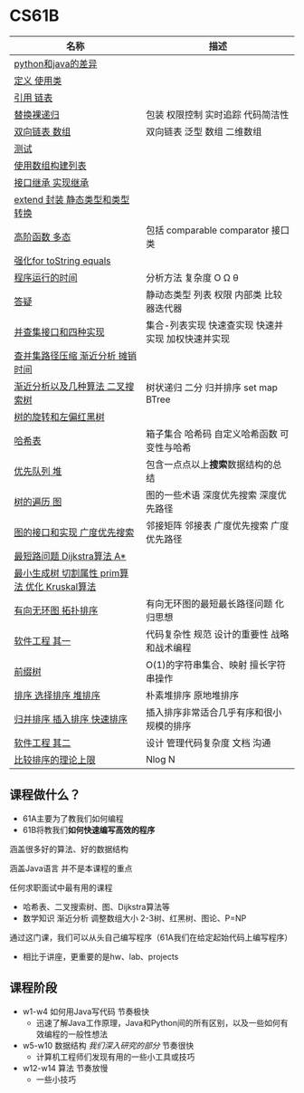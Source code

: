 # CS61B

| 名称 | 描述 |
| - | - |
| [python和java的差异](Unit1.md) | |
| [定义 使用类](Unit2.md) | |
| [引用 链表](Unit3.md) | |
| [替换裸递归](Unit4.md) | 包装 权限控制 实时追踪 代码简洁性 |
| [双向链表 数组](Unit5.md) | 双向链表 泛型 数组 二维数组 |
| [测试](Unit6.md) | |
| [使用数组构建列表](Unit7.md) | |
| [接口继承 实现继承](Unit8.md) | |
| [extend 封装 静态类型和类型转换](Unit9.md) | |
| [高阶函数 多态](Unit10.md) | 包括 comparable comparator 接口类 |
| [强化for toString equals](Unit11.md) | |
| [程序运行的时间](Unit12.md) | 分析方法 复杂度 O Ω θ |
| [答疑](Unit13.md) | 静动态类型 列表 权限 内部类 比较器迭代器 |
| [并查集接口和四种实现](Unit14.md) | 集合-列表实现 快速查实现 快速并实现 加权快速并实现 |
| [查并集路径压缩 渐近分析 摊销时间](Unit15.md) | |
| [渐近分析以及几种算法 二叉搜索树](Unit16.md) | 树状递归 二分 归并排序 set map BTree |
| [树的旋转和左偏红黑树](Unit17.md) | |
| [哈希表](Unit18.md) | 箱子集合 哈希码 自定义哈希函数 可变性与哈希 |
| [优先队列 堆](Unit19.md) | 包含一点点以上**搜索**数据结构的总结 |
| [树的遍历 图](Unit20.md) | 图的一些术语 深度优先搜索 深度优先路径 |
| [图的接口和实现 广度优先搜索](Unit21.md) | 邻接矩阵 邻接表 广度优先搜索 广度优先路径|
| [最短路问题 Dijkstra算法 A*](Unit22.md) | |
| [最小生成树 切割属性 prim算法 优化 Kruskal算法](Unit23.md) | |
| [有向无环图 拓扑排序](Unit24.md) | 有向无环图的最短最长路径问题 化归思想 |
| [软件工程 其一](Unit25.md) | 代码复杂性 规范 设计的重要性 战略和战术编程 |
| [前缀树](Unit26.md) | O(1)的字符串集合、映射 擅长字符串操作 |
| [排序 选择排序 堆排序](Unit27.md) | 朴素堆排序 原地堆排序 | 
| [归并排序 插入排序 快速排序](Unit28.md) | 插入排序非常适合几乎有序和很小规模的排序 |
| [软件工程 其二](Unit29.md) | 设计 管理代码复杂度 文档 沟通 |
| [比较排序的理论上限](Unit30.md) | Nlog N |

## 课程做什么？

* 61A主要为了教我们如何编程
* 61B将教我们**如何快速编写高效的程序**

涵盖很多好的算法、好的数据结构

涵盖Java语言 并不是本课程的重点

任何求职面试中最有用的课程

* 哈希表、二叉搜索树、图、Dijkstra算法等
* 数学知识 渐近分析 调整数组大小 2-3树、红黑树、图论、P=NP

通过这门课，我们可以从头自己编写程序（61A我们在给定起始代码上编写程序）

* 相比于讲座，更重要的是hw、lab、projects

## 课程阶段

* w1-w4 如何用Java写代码  节奏极快
  * 迅速了解Java工作原理，Java和Python间的所有区别，以及一些如何有效编程的一般性想法
* w5-w10 数据结构 *我们深入研究的部分* 节奏很快
  * 计算机工程师们发现有用的一些小工具或技巧
* w12-w14 算法 节奏放慢
  * 一些小技巧
